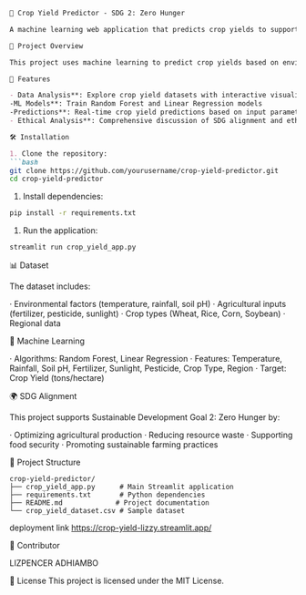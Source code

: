 ```markdown
🌱 Crop Yield Predictor - SDG 2: Zero Hunger

A machine learning web application that predicts crop yields to support Sustainable Development Goal 2: Zero Hunger.

🎯 Project Overview

This project uses machine learning to predict crop yields based on environmental and agricultural factors, helping farmers optimize resources and improve food security.

🚀 Features

- Data Analysis**: Explore crop yield datasets with interactive visualizations
-ML Models**: Train Random Forest and Linear Regression models
-Predictions**: Real-time crop yield predictions based on input parameters
- Ethical Analysis**: Comprehensive discussion of SDG alignment and ethical considerations

🛠️ Installation

1. Clone the repository:
```bash
git clone https://github.com/yourusername/crop-yield-predictor.git
cd crop-yield-predictor
```

1. Install dependencies:

```bash
pip install -r requirements.txt
```

1. Run the application:

```bash
streamlit run crop_yield_app.py
```

📊 Dataset

The dataset includes:

· Environmental factors (temperature, rainfall, soil pH)
· Agricultural inputs (fertilizer, pesticide, sunlight)
· Crop types (Wheat, Rice, Corn, Soybean)
· Regional data

🤖 Machine Learning

· Algorithms: Random Forest, Linear Regression
· Features: Temperature, Rainfall, Soil pH, Fertilizer, Sunlight, Pesticide, Crop Type, Region
· Target: Crop Yield (tons/hectare)

🌍 SDG Alignment

This project supports Sustainable Development Goal 2: Zero Hunger by:

· Optimizing agricultural production
· Reducing resource waste
· Supporting food security
· Promoting sustainable farming practices

📁 Project Structure

```
crop-yield-predictor/
├── crop_yield_app.py      # Main Streamlit application
├── requirements.txt       # Python dependencies
├── README.md             # Project documentation
└── crop_yield_dataset.csv # Sample dataset
```


deployment link
https://crop-yield-lizzy.streamlit.app/

👥 Contributor

LIZPENCER ADHIAMBO

📄 License
This project is licensed under the MIT License.

